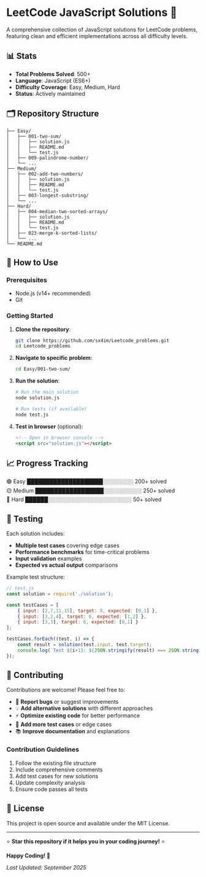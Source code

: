 # LeetCode JavaScript Solutions 🚀
A comprehensive collection of JavaScript solutions for LeetCode problems, featuring clean and efficient implementations across all difficulty levels.

## 📊 Stats
- **Total Problems Solved**: 500+
- **Language**: JavaScript (ES6+)
- **Difficulty Coverage**: Easy, Medium, Hard
- **Status**: Actively maintained

## 🗂️ Repository Structure
```
├── Easy/
│   ├── 001-two-sum/
│   │   ├── solution.js
│   │   ├── README.md
│   │   └── test.js
│   ├── 009-palindrome-number/
│   └── ...
├── Medium/
│   ├── 002-add-two-numbers/
│   │   ├── solution.js
│   │   ├── README.md
│   │   └── test.js
│   ├── 003-longest-substring/
│   └── ...
├── Hard/
│   ├── 004-median-two-sorted-arrays/
│   │   ├── solution.js
│   │   ├── README.md
│   │   └── test.js
│   ├── 023-merge-k-sorted-lists/
│   └── ...
└── README.md
```

## 🔧 How to Use

### Prerequisites
- Node.js (v14+ recommended)
- Git

### Getting Started
1. **Clone the repository**:
   ```bash
   git clone https://github.com/sx4im/Leetcode_problems.git
   cd Leetcode_problems
   ```

2. **Navigate to specific problem**:
   ```bash
   cd Easy/001-two-sum/
   ```

3. **Run the solution**:
   ```bash
   # Run the main solution
   node solution.js
   
   # Run tests (if available)
   node test.js
   ```

4. **Test in browser** (optional):
   ```html
   <!-- Open in browser console -->
   <script src="solution.js"></script>
   ```

## 📈 Progress Tracking
🟢 Easy    ████████████████████░░░░░░░░  200+ solved <br>
🟡 Medium  ██████████████████░░░░░░░░░░  250+ solved <br>
🔴 Hard    ██████░░░░░░░░░░░░░░░░░░░░░░   50+ solved <br>

## 🧪 Testing
Each solution includes:
- **Multiple test cases** covering edge cases
- **Performance benchmarks** for time-critical problems
- **Input validation** examples
- **Expected vs actual output** comparisons

Example test structure:
```javascript
// test.js
const solution = require('./solution');

const testCases = [
    { input: [2,7,11,15], target: 9, expected: [0,1] },
    { input: [3,2,4], target: 6, expected: [1,2] },
    { input: [3,3], target: 6, expected: [0,1] }
];

testCases.forEach((test, i) => {
    const result = solution(test.input, test.target);
    console.log(`Test ${i+1}: ${JSON.stringify(result) === JSON.stringify(test.expected) ? '✅ PASS' : '❌ FAIL'}`);
});
```

## 🤝 Contributing
Contributions are welcome! Please feel free to:
- 🐛 **Report bugs** or suggest improvements
- 💡 **Add alternative solutions** with different approaches
- ⚡ **Optimize existing code** for better performance
- 🧪 **Add more test cases** or edge cases
- 📚 **Improve documentation** and explanations

### Contribution Guidelines
1. Follow the existing file structure
2. Include comprehensive comments
3. Add test cases for new solutions
4. Update complexity analysis
5. Ensure code passes all tests

## 📄 License
This project is open source and available under the MIT License.

---

⭐ **Star this repository if it helps you in your coding journey!** ⭐

**Happy Coding! 🎉**

*Last Updated: September 2025*
